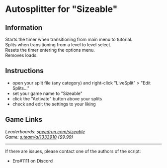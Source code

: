 # Autosplitter for "Sizeable"
## Information
Starts the timer when transitioning from main menu to tutorial.  
Splits when transitioning from a level to level select.  
Resets the timer entering the options menu.  
Removes loads.

## Instructions
* open your split file (any category) and right-click "LiveSplit" > "Edit Splits..."
* set your game name to "Sizeable"
* click the "Activate" button above your splits
* check and edit the settings to your liking

## Game Links
*Leaderboards: [speedrun.com/sizeable](https://speedrun.com/sizeable)*  
*Game: [s.team/a/1333910](https://s.team/a/1333910) ($9.99)*

---
If there are issues, please contact one of the authors of the script:  
* Ero#1111 on Discord